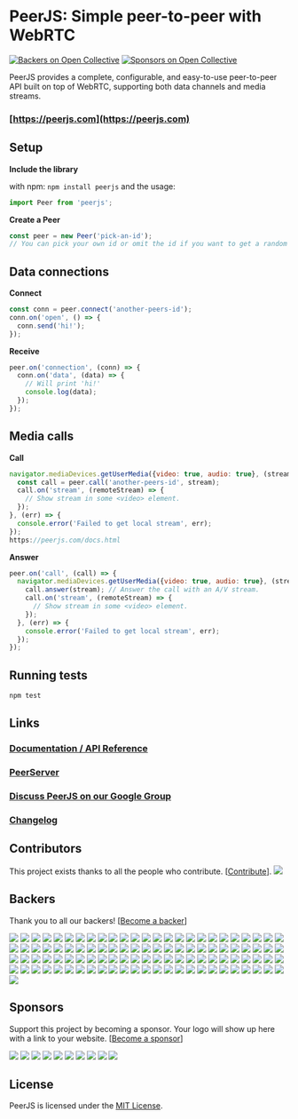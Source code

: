 # PeerJS: Simple peer-to-peer with WebRTC #

[![Backers on Open Collective](https://opencollective.com/peer/backers/badge.svg)](#backers)
 [![Sponsors on Open Collective](https://opencollective.com/peer/sponsors/badge.svg)](#sponsors) 

PeerJS provides a complete, configurable, and easy-to-use peer-to-peer API built on top of WebRTC, supporting both data channels and media streams.

### [https://peerjs.com](https://peerjs.com)

## Setup


**Include the library**

  with npm:
        `npm install peerjs`
    and the usage:
  ```js
  import Peer from 'peerjs';
  ```


**Create a Peer**  
```javascript
const peer = new Peer('pick-an-id'); 
// You can pick your own id or omit the id if you want to get a random one from the server.
```

## Data connections
**Connect**
```javascript
const conn = peer.connect('another-peers-id');
conn.on('open', () => {
  conn.send('hi!');
});
```
**Receive**
```javascript
peer.on('connection', (conn) => {
  conn.on('data', (data) => {
    // Will print 'hi!'
    console.log(data);
  });
});
```

## Media calls
**Call**
```javascript
navigator.mediaDevices.getUserMedia({video: true, audio: true}, (stream) => {
  const call = peer.call('another-peers-id', stream);
  call.on('stream', (remoteStream) => {
    // Show stream in some <video> element.
  });
}, (err) => {
  console.error('Failed to get local stream', err);
});
https://peerjs.com/docs.html
```
**Answer**
```javascript
peer.on('call', (call) => {
  navigator.mediaDevices.getUserMedia({video: true, audio: true}, (stream) => {
    call.answer(stream); // Answer the call with an A/V stream.
    call.on('stream', (remoteStream) => {
      // Show stream in some <video> element.
    });
  }, (err) => {
    console.error('Failed to get local stream', err);
  });
});
```

## Running tests

```bash
npm test
```

## Links

### [Documentation / API Reference](https://peerjs.com/docs.html)

### [PeerServer](https://github.com/peers/peerjs-server)

### [Discuss PeerJS on our Google Group](https://groups.google.com/forum/?fromgroups#!forum/peerjs)

### [Changelog](https://github.com/peers/peerjs/blob/master/changelog.md)

## Contributors

This project exists thanks to all the people who contribute. [[Contribute](CONTRIBUTING.md)].
<a href="graphs/contributors"><img src="https://opencollective.com/peer/contributors.svg?width=890&button=false" /></a>

## Backers

Thank you to all our backers! [[Become a backer](https://opencollective.com/peer#backer)]

<a href="https://opencollective.com/peer/backer/0/website?requireActive=false" target="_blank"><img src="https://opencollective.com/peer/backer/0/avatar.svg?requireActive=false"></a>
<a href="https://opencollective.com/peer/backer/1/website?requireActive=false" target="_blank"><img src="https://opencollective.com/peer/backer/1/avatar.svg?requireActive=false"></a>
<a href="https://opencollective.com/peer/backer/2/website?requireActive=false" target="_blank"><img src="https://opencollective.com/peer/backer/2/avatar.svg?requireActive=false"></a>
<a href="https://opencollective.com/peer/backer/3/website?requireActive=false" target="_blank"><img src="https://opencollective.com/peer/backer/3/avatar.svg?requireActive=false"></a>
<a href="https://opencollective.com/peer/backer/4/website?requireActive=false" target="_blank"><img src="https://opencollective.com/peer/backer/4/avatar.svg?requireActive=false"></a>
<a href="https://opencollective.com/peer/backer/5/website?requireActive=false" target="_blank"><img src="https://opencollective.com/peer/backer/5/avatar.svg?requireActive=false"></a>
<a href="https://opencollective.com/peer/backer/6/website?requireActive=false" target="_blank"><img src="https://opencollective.com/peer/backer/6/avatar.svg?requireActive=false"></a>
<a href="https://opencollective.com/peer/backer/7/website?requireActive=false" target="_blank"><img src="https://opencollective.com/peer/backer/7/avatar.svg?requireActive=false"></a>
<a href="https://opencollective.com/peer/backer/8/website?requireActive=false" target="_blank"><img src="https://opencollective.com/peer/backer/8/avatar.svg?requireActive=false"></a>
<a href="https://opencollective.com/peer/backer/9/website?requireActive=false" target="_blank"><img src="https://opencollective.com/peer/backer/9/avatar.svg?requireActive=false"></a>
<a href="https://opencollective.com/peer/backer/10/website?requireActive=false" target="_blank"><img src="https://opencollective.com/peer/backer/10/avatar.svg?requireActive=false"></a>
<a href="https://opencollective.com/peer/backer/11/website?requireActive=false" target="_blank"><img src="https://opencollective.com/peer/backer/11/avatar.svg?requireActive=false"></a>
<a href="https://opencollective.com/peer/backer/12/website?requireActive=false" target="_blank"><img src="https://opencollective.com/peer/backer/12/avatar.svg?requireActive=false"></a>
<a href="https://opencollective.com/peer/backer/13/website?requireActive=false" target="_blank"><img src="https://opencollective.com/peer/backer/13/avatar.svg?requireActive=false"></a>
<a href="https://opencollective.com/peer/backer/14/website?requireActive=false" target="_blank"><img src="https://opencollective.com/peer/backer/14/avatar.svg?requireActive=false"></a>
<a href="https://opencollective.com/peer/backer/15/website?requireActive=false" target="_blank"><img src="https://opencollective.com/peer/backer/15/avatar.svg?requireActive=false"></a>
<a href="https://opencollective.com/peer/backer/16/website?requireActive=false" target="_blank"><img src="https://opencollective.com/peer/backer/16/avatar.svg?requireActive=false"></a>
<a href="https://opencollective.com/peer/backer/17/website?requireActive=false" target="_blank"><img src="https://opencollective.com/peer/backer/17/avatar.svg?requireActive=false"></a>
<a href="https://opencollective.com/peer/backer/18/website?requireActive=false" target="_blank"><img src="https://opencollective.com/peer/backer/18/avatar.svg?requireActive=false"></a>
<a href="https://opencollective.com/peer/backer/19/website?requireActive=false" target="_blank"><img src="https://opencollective.com/peer/backer/19/avatar.svg?requireActive=false"></a>
<a href="https://opencollective.com/peer/backer/20/website?requireActive=false" target="_blank"><img src="https://opencollective.com/peer/backer/20/avatar.svg?requireActive=false"></a>
<a href="https://opencollective.com/peer/backer/21/website?requireActive=false" target="_blank"><img src="https://opencollective.com/peer/backer/21/avatar.svg?requireActive=false"></a>
<a href="https://opencollective.com/peer/backer/22/website?requireActive=false" target="_blank"><img src="https://opencollective.com/peer/backer/22/avatar.svg?requireActive=false"></a>
<a href="https://opencollective.com/peer/backer/23/website?requireActive=false" target="_blank"><img src="https://opencollective.com/peer/backer/23/avatar.svg?requireActive=false"></a>
<a href="https://opencollective.com/peer/backer/24/website?requireActive=false" target="_blank"><img src="https://opencollective.com/peer/backer/24/avatar.svg?requireActive=false"></a>
<a href="https://opencollective.com/peer/backer/25/website?requireActive=false" target="_blank"><img src="https://opencollective.com/peer/backer/25/avatar.svg?requireActive=false"></a>
<a href="https://opencollective.com/peer/backer/26/website?requireActive=false" target="_blank"><img src="https://opencollective.com/peer/backer/26/avatar.svg?requireActive=false"></a>
<a href="https://opencollective.com/peer/backer/27/website?requireActive=false" target="_blank"><img src="https://opencollective.com/peer/backer/27/avatar.svg?requireActive=false"></a>
<a href="https://opencollective.com/peer/backer/28/website?requireActive=false" target="_blank"><img src="https://opencollective.com/peer/backer/28/avatar.svg?requireActive=false"></a>
<a href="https://opencollective.com/peer/backer/29/website?requireActive=false" target="_blank"><img src="https://opencollective.com/peer/backer/29/avatar.svg?requireActive=false"></a>
<a href="https://opencollective.com/peer/backer/30/website?requireActive=false" target="_blank"><img src="https://opencollective.com/peer/backer/30/avatar.svg?requireActive=false"></a>
<a href="https://opencollective.com/peer/backer/31/website?requireActive=false" target="_blank"><img src="https://opencollective.com/peer/backer/31/avatar.svg?requireActive=false"></a>
<a href="https://opencollective.com/peer/backer/32/website?requireActive=false" target="_blank"><img src="https://opencollective.com/peer/backer/32/avatar.svg?requireActive=false"></a>
<a href="https://opencollective.com/peer/backer/33/website?requireActive=false" target="_blank"><img src="https://opencollective.com/peer/backer/33/avatar.svg?requireActive=false"></a>
<a href="https://opencollective.com/peer/backer/34/website?requireActive=false" target="_blank"><img src="https://opencollective.com/peer/backer/34/avatar.svg?requireActive=false"></a>
<a href="https://opencollective.com/peer/backer/35/website?requireActive=false" target="_blank"><img src="https://opencollective.com/peer/backer/35/avatar.svg?requireActive=false"></a>
<a href="https://opencollective.com/peer/backer/36/website?requireActive=false" target="_blank"><img src="https://opencollective.com/peer/backer/36/avatar.svg?requireActive=false"></a>
<a href="https://opencollective.com/peer/backer/37/website?requireActive=false" target="_blank"><img src="https://opencollective.com/peer/backer/37/avatar.svg?requireActive=false"></a>
<a href="https://opencollective.com/peer/backer/38/website?requireActive=false" target="_blank"><img src="https://opencollective.com/peer/backer/38/avatar.svg?requireActive=false"></a>
<a href="https://opencollective.com/peer/backer/39/website?requireActive=false" target="_blank"><img src="https://opencollective.com/peer/backer/39/avatar.svg?requireActive=false"></a>
<a href="https://opencollective.com/peer/backer/40/website?requireActive=false" target="_blank"><img src="https://opencollective.com/peer/backer/40/avatar.svg?requireActive=false"></a>
<a href="https://opencollective.com/peer/backer/41/website?requireActive=false" target="_blank"><img src="https://opencollective.com/peer/backer/41/avatar.svg?requireActive=false"></a>
<a href="https://opencollective.com/peer/backer/42/website?requireActive=false" target="_blank"><img src="https://opencollective.com/peer/backer/42/avatar.svg?requireActive=false"></a>
<a href="https://opencollective.com/peer/backer/43/website?requireActive=false" target="_blank"><img src="https://opencollective.com/peer/backer/43/avatar.svg?requireActive=false"></a>
<a href="https://opencollective.com/peer/backer/44/website?requireActive=false" target="_blank"><img src="https://opencollective.com/peer/backer/44/avatar.svg?requireActive=false"></a>
<a href="https://opencollective.com/peer/backer/45/website?requireActive=false" target="_blank"><img src="https://opencollective.com/peer/backer/45/avatar.svg?requireActive=false"></a>
<a href="https://opencollective.com/peer/backer/46/website?requireActive=false" target="_blank"><img src="https://opencollective.com/peer/backer/46/avatar.svg?requireActive=false"></a>
<a href="https://opencollective.com/peer/backer/47/website?requireActive=false" target="_blank"><img src="https://opencollective.com/peer/backer/47/avatar.svg?requireActive=false"></a>
<a href="https://opencollective.com/peer/backer/48/website?requireActive=false" target="_blank"><img src="https://opencollective.com/peer/backer/48/avatar.svg?requireActive=false"></a>
<a href="https://opencollective.com/peer/backer/49/website?requireActive=false" target="_blank"><img src="https://opencollective.com/peer/backer/49/avatar.svg?requireActive=false"></a>
<a href="https://opencollective.com/peer/backer/50/website?requireActive=false" target="_blank"><img src="https://opencollective.com/peer/backer/50/avatar.svg?requireActive=false"></a>
<a href="https://opencollective.com/peer/backer/51/website?requireActive=false" target="_blank"><img src="https://opencollective.com/peer/backer/51/avatar.svg?requireActive=false"></a>
<a href="https://opencollective.com/peer/backer/52/website?requireActive=false" target="_blank"><img src="https://opencollective.com/peer/backer/52/avatar.svg?requireActive=false"></a>
<a href="https://opencollective.com/peer/backer/53/website?requireActive=false" target="_blank"><img src="https://opencollective.com/peer/backer/53/avatar.svg?requireActive=false"></a>
<a href="https://opencollective.com/peer/backer/54/website?requireActive=false" target="_blank"><img src="https://opencollective.com/peer/backer/54/avatar.svg?requireActive=false"></a>
<a href="https://opencollective.com/peer/backer/55/website?requireActive=false" target="_blank"><img src="https://opencollective.com/peer/backer/55/avatar.svg?requireActive=false"></a>
<a href="https://opencollective.com/peer/backer/56/website?requireActive=false" target="_blank"><img src="https://opencollective.com/peer/backer/56/avatar.svg?requireActive=false"></a>
<a href="https://opencollective.com/peer/backer/57/website?requireActive=false" target="_blank"><img src="https://opencollective.com/peer/backer/57/avatar.svg?requireActive=false"></a>
<a href="https://opencollective.com/peer/backer/58/website?requireActive=false" target="_blank"><img src="https://opencollective.com/peer/backer/58/avatar.svg?requireActive=false"></a>
<a href="https://opencollective.com/peer/backer/59/website?requireActive=false" target="_blank"><img src="https://opencollective.com/peer/backer/59/avatar.svg?requireActive=false"></a>
<a href="https://opencollective.com/peer/backer/60/website?requireActive=false" target="_blank"><img src="https://opencollective.com/peer/backer/60/avatar.svg?requireActive=false"></a>
<a href="https://opencollective.com/peer/backer/61/website?requireActive=false" target="_blank"><img src="https://opencollective.com/peer/backer/61/avatar.svg?requireActive=false"></a>
<a href="https://opencollective.com/peer/backer/62/website?requireActive=false" target="_blank"><img src="https://opencollective.com/peer/backer/62/avatar.svg?requireActive=false"></a>
<a href="https://opencollective.com/peer/backer/63/website?requireActive=false" target="_blank"><img src="https://opencollective.com/peer/backer/63/avatar.svg?requireActive=false"></a>
<a href="https://opencollective.com/peer/backer/64/website?requireActive=false" target="_blank"><img src="https://opencollective.com/peer/backer/64/avatar.svg?requireActive=false"></a>
<a href="https://opencollective.com/peer/backer/65/website?requireActive=false" target="_blank"><img src="https://opencollective.com/peer/backer/65/avatar.svg?requireActive=false"></a>
<a href="https://opencollective.com/peer/backer/66/website?requireActive=false" target="_blank"><img src="https://opencollective.com/peer/backer/66/avatar.svg?requireActive=false"></a>
<a href="https://opencollective.com/peer/backer/67/website?requireActive=false" target="_blank"><img src="https://opencollective.com/peer/backer/67/avatar.svg?requireActive=false"></a>
<a href="https://opencollective.com/peer/backer/68/website?requireActive=false" target="_blank"><img src="https://opencollective.com/peer/backer/68/avatar.svg?requireActive=false"></a>
<a href="https://opencollective.com/peer/backer/69/website?requireActive=false" target="_blank"><img src="https://opencollective.com/peer/backer/69/avatar.svg?requireActive=false"></a>
<a href="https://opencollective.com/peer/backer/70/website?requireActive=false" target="_blank"><img src="https://opencollective.com/peer/backer/70/avatar.svg?requireActive=false"></a>
<a href="https://opencollective.com/peer/backer/71/website?requireActive=false" target="_blank"><img src="https://opencollective.com/peer/backer/71/avatar.svg?requireActive=false"></a>
<a href="https://opencollective.com/peer/backer/72/website?requireActive=false" target="_blank"><img src="https://opencollective.com/peer/backer/72/avatar.svg?requireActive=false"></a>
<a href="https://opencollective.com/peer/backer/73/website?requireActive=false" target="_blank"><img src="https://opencollective.com/peer/backer/73/avatar.svg?requireActive=false"></a>
<a href="https://opencollective.com/peer/backer/74/website?requireActive=false" target="_blank"><img src="https://opencollective.com/peer/backer/74/avatar.svg?requireActive=false"></a>
<a href="https://opencollective.com/peer/backer/75/website?requireActive=false" target="_blank"><img src="https://opencollective.com/peer/backer/75/avatar.svg?requireActive=false"></a>
<a href="https://opencollective.com/peer/backer/76/website?requireActive=false" target="_blank"><img src="https://opencollective.com/peer/backer/76/avatar.svg?requireActive=false"></a>
<a href="https://opencollective.com/peer/backer/77/website?requireActive=false" target="_blank"><img src="https://opencollective.com/peer/backer/77/avatar.svg?requireActive=false"></a>
<a href="https://opencollective.com/peer/backer/78/website?requireActive=false" target="_blank"><img src="https://opencollective.com/peer/backer/78/avatar.svg?requireActive=false"></a>
<a href="https://opencollective.com/peer/backer/79/website?requireActive=false" target="_blank"><img src="https://opencollective.com/peer/backer/79/avatar.svg?requireActive=false"></a>
<a href="https://opencollective.com/peer/backer/80/website?requireActive=false" target="_blank"><img src="https://opencollective.com/peer/backer/80/avatar.svg?requireActive=false"></a>
<a href="https://opencollective.com/peer/backer/81/website?requireActive=false" target="_blank"><img src="https://opencollective.com/peer/backer/81/avatar.svg?requireActive=false"></a>
<a href="https://opencollective.com/peer/backer/82/website?requireActive=false" target="_blank"><img src="https://opencollective.com/peer/backer/82/avatar.svg?requireActive=false"></a>
<a href="https://opencollective.com/peer/backer/83/website?requireActive=false" target="_blank"><img src="https://opencollective.com/peer/backer/83/avatar.svg?requireActive=false"></a>
<a href="https://opencollective.com/peer/backer/84/website?requireActive=false" target="_blank"><img src="https://opencollective.com/peer/backer/84/avatar.svg?requireActive=false"></a>
<a href="https://opencollective.com/peer/backer/85/website?requireActive=false" target="_blank"><img src="https://opencollective.com/peer/backer/85/avatar.svg?requireActive=false"></a>
<a href="https://opencollective.com/peer/backer/86/website?requireActive=false" target="_blank"><img src="https://opencollective.com/peer/backer/86/avatar.svg?requireActive=false"></a>
<a href="https://opencollective.com/peer/backer/87/website?requireActive=false" target="_blank"><img src="https://opencollective.com/peer/backer/87/avatar.svg?requireActive=false"></a>
<a href="https://opencollective.com/peer/backer/88/website?requireActive=false" target="_blank"><img src="https://opencollective.com/peer/backer/88/avatar.svg?requireActive=false"></a>
<a href="https://opencollective.com/peer/backer/89/website?requireActive=false" target="_blank"><img src="https://opencollective.com/peer/backer/89/avatar.svg?requireActive=false"></a>
<a href="https://opencollective.com/peer/backer/90/website?requireActive=false" target="_blank"><img src="https://opencollective.com/peer/backer/90/avatar.svg?requireActive=false"></a>
<a href="https://opencollective.com/peer/backer/91/website?requireActive=false" target="_blank"><img src="https://opencollective.com/peer/backer/91/avatar.svg?requireActive=false"></a>
<a href="https://opencollective.com/peer/backer/92/website?requireActive=false" target="_blank"><img src="https://opencollective.com/peer/backer/92/avatar.svg?requireActive=false"></a>
<a href="https://opencollective.com/peer/backer/93/website?requireActive=false" target="_blank"><img src="https://opencollective.com/peer/backer/93/avatar.svg?requireActive=false"></a>
<a href="https://opencollective.com/peer/backer/94/website?requireActive=false" target="_blank"><img src="https://opencollective.com/peer/backer/94/avatar.svg?requireActive=false"></a>
<a href="https://opencollective.com/peer/backer/95/website?requireActive=false" target="_blank"><img src="https://opencollective.com/peer/backer/95/avatar.svg?requireActive=false"></a>
<a href="https://opencollective.com/peer/backer/96/website?requireActive=false" target="_blank"><img src="https://opencollective.com/peer/backer/96/avatar.svg?requireActive=false"></a>
<a href="https://opencollective.com/peer/backer/97/website?requireActive=false" target="_blank"><img src="https://opencollective.com/peer/backer/97/avatar.svg?requireActive=false"></a>
<a href="https://opencollective.com/peer/backer/98/website?requireActive=false" target="_blank"><img src="https://opencollective.com/peer/backer/98/avatar.svg?requireActive=false"></a>
<a href="https://opencollective.com/peer/backer/99/website?requireActive=false" target="_blank"><img src="https://opencollective.com/peer/backer/99/avatar.svg?requireActive=false"></a>
<a href="https://opencollective.com/peer/backer/100/website?requireActive=false" target="_blank"><img src="https://opencollective.com/peer/backer/100/avatar.svg?requireActive=false"></a>


## Sponsors

Support this project by becoming a sponsor. Your logo will show up here with a link to your website. [[Become a sponsor](https://opencollective.com/peer#sponsor)]

<a href="https://opencollective.com/peer/sponsor/0/website" target="_blank"><img src="https://opencollective.com/peer/sponsor/0/avatar.svg"></a>
<a href="https://opencollective.com/peer/sponsor/1/website" target="_blank"><img src="https://opencollective.com/peer/sponsor/1/avatar.svg"></a>
<a href="https://opencollective.com/peer/sponsor/2/website" target="_blank"><img src="https://opencollective.com/peer/sponsor/2/avatar.svg"></a>
<a href="https://opencollective.com/peer/sponsor/3/website" target="_blank"><img src="https://opencollective.com/peer/sponsor/3/avatar.svg"></a>
<a href="https://opencollective.com/peer/sponsor/4/website" target="_blank"><img src="https://opencollective.com/peer/sponsor/4/avatar.svg"></a>
<a href="https://opencollective.com/peer/sponsor/5/website" target="_blank"><img src="https://opencollective.com/peer/sponsor/5/avatar.svg"></a>
<a href="https://opencollective.com/peer/sponsor/6/website" target="_blank"><img src="https://opencollective.com/peer/sponsor/6/avatar.svg"></a>
<a href="https://opencollective.com/peer/sponsor/7/website" target="_blank"><img src="https://opencollective.com/peer/sponsor/7/avatar.svg"></a>
<a href="https://opencollective.com/peer/sponsor/8/website" target="_blank"><img src="https://opencollective.com/peer/sponsor/8/avatar.svg"></a>
<a href="https://opencollective.com/peer/sponsor/9/website" target="_blank"><img src="https://opencollective.com/peer/sponsor/9/avatar.svg"></a>



## License

PeerJS is licensed under the [MIT License](https://tldrlegal.com/l/mit).

